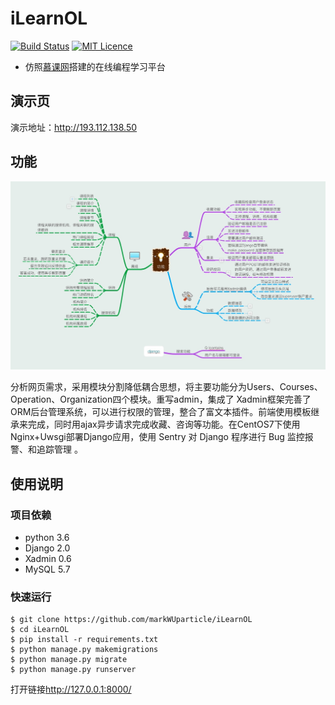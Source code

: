 # iLearnOL

[![Build Status](https://travis-ci.org/mtianyan/hexoBlog-Github.svg?branch=master)](https://travis-ci.org/mtianyan/hexoBlog-Github)
[![MIT Licence](https://badges.frapsoft.com/os/mit/mit.svg?v=103)](https://opensource.org/licenses/mit-license.php)

- 仿照[慕课网](http://www.imooc.com/)搭建的在线编程学习平台

## 演示页

演示地址：http://193.112.138.50

## 功能

![现功](https://github.com/markWUparticle/iLearnOL/blob/master/%E5%AE%9E%E7%8E%B0%E5%8A%9F%E8%83%BD.jpg)

​	分析网页需求，采用模块分割降低耦合思想，将主要功能分为Users、Courses、Operation、Organization四个模块。重写admin，集成了 Xadmin框架完善了ORM后台管理系统，可以进行权限的管理，整合了富文本插件。前端使用模板继承来完成，同时用ajax异步请求完成收藏、咨询等功能。在CentOS7下使用Nginx+Uwsgi部署Django应用，使用 Sentry 对 Django 程序进行 Bug 监控报警、和追踪管理 。

## 使用说明

### 项目依赖

- python 3.6
- Django 2.0
- Xadmin 0.6
- MySQL 5.7

### 快速运行

```
$ git clone https://github.com/markWUparticle/iLearnOL
$ cd iLearnOL
$ pip install -r requirements.txt
$ python manage.py makemigrations
$ python manage.py migrate
$ python manage.py runserver  
```

打开链接<http://127.0.0.1:8000/>

###

